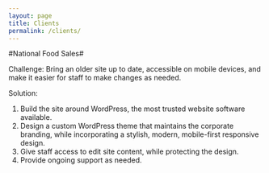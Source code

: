 ```yaml
---
layout: page
title: Clients
permalink: /clients/
---
```


#National Food Sales#

Challenge: Bring an older site up to date, accessible on mobile devices, and make it easier for staff to make changes as needed.

Solution:
1. Build the site around WordPress, the most trusted website software available.
2. Design a custom WordPress theme that maintains the corporate branding, while incorporating a stylish, modern, mobile-first responsive design.
3. Give staff access to edit site content, while protecting the design. 
4. Provide ongoing support as needed.